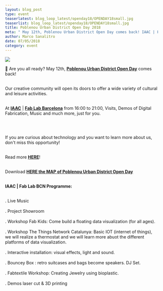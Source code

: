```yaml
---
layout: blog_post
type: event
teaserlatest: blog_loop_latest/openday18/OPENDAY18small.jpg
teaserlist: blog_loop_latest/openday18/OPENDAY18small.jpg
title: Poblenou Urban District Open Day 2018
meta: " May 12th, Poblenou Urban District Open Day comes back! IAAC | Fab Lab BCN will open its doors from 16:00 to 21:00, offering demos of 3D printing, guided tours and much more."
author: Marco Sanalitro
date: 07/05/2018 
category: event
---
```


<img src= "http://www.fablabbcn.org/img/blog/blog_loop_latest/openday18/OPENDAY181.jpg" align="middle"> 
<br>

📣 Are you all ready? May 12th, <strong><a href="http://www.poblenouurbandistrict.com/en/poblenou-open-day-2018/">Poblenou Urban District Open Day</a></strong> comes back! <br><br>

Our creative community will open its doors to offer a wide variety of cultural and leisure activities.<br><br> 

<p>At <strong><a href="https://iaac.net/">IAAC</a></strong> | <strong><a href="https://fablabbcn.org/index.html">Fab Lab Barcelona</a></strong> from 16:00 to 21:00, Visits, Demos of Digital Fabrication, Music and much more, just for you.</p><br><br> 

If you are curious about technology and you want to learn more about us, don't miss this opportunity!<br><br>

Read more <strong><a href="http://www.poblenouurbandistrict.com/en/poblenou-open-day-2018/">HERE</a></strong>!<br><br>

Download <strong><a href="http://www.poblenouurbandistrict.com/en/map/">HERE the MAP of Poblenou Urban District Open Day</a></strong><br><br>

<strong>IAAC | Fab Lab BCN Programme:</strong><br><br>

. Live Music<br><br>
. Project Showroom<br><br>
. Workshop Fab Kids: Come build a floating data visualization (for all ages).<br><br>
. Workshop The Things Network Catalunya: Basic IOT (internet of things), we will realize a thermostat and we will learn more abuot the different platforms of data visualization.<br><br>
. Interactive installation: visual effects, light and sound. <br><br>
. Bouncey Box : retro suitcases and bags become speakers. DJ Set.<br><br>
. Fabtextile Workshop: Creating Jewelry using bioplastic.<br><br>
. Demos laser cut & 3D printing<br><br>
